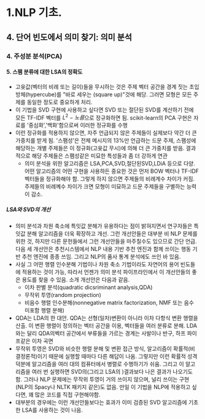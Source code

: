 # 1.NLP 기초.
## 4. 단어 빈도에서 의미 찾기: 의미 분석
### 4. 주성분 분석(PCA)
#### 5. 스팸 분류에 대한 LSA의 정확도
- 고윳값(벡터의 비례 또는 길이)들을 무시하는 것은 주제 벡터 공간을 경계 짓는 초입방체(hypercube)를 "바로 세우는 (square up)"것에 해당. 그러면 모형은 모든 주제를 동일한 정도로 중요하게 처리. 
- 이 기법을 SVD 구현에 사용하고 싶다면 SVD 또는 절단된 SVD를 계산하기 전에 모든 TF-IDF 벡터를 $L^2-노름$으로 정규화하면 됨. scikit-learn의 PCA 구현은 자료를 '중심화','백화'함으로써 이러한 정규화를 수행
- 이런 정규화를 적용하지 않으면, 자주 언급되지 않은 주제들이 실제보다 약간 더 큰 가중치를 받게 됨. '스팸성'은 전체 메시지의 13%만 언급하는 드문 주제, 스팸성에 해당하는 개별 주제들은 이 정규화(고윳값 무시)에 의해 더 큰 가중치를 받음. 결과적으로 해당 주제들은 스팸성같은 미묘한 특성들과 좀 더 강하게 연관
  - 의미 분석을 위한 알고리즘은 LSA,PCA,SVD,절단된SVD,LDiA 등으로 다양. 어떤 알고리즘의 어떤 구현을 사용하든 중요한 것은 먼저 BOW 벡터나 TF-IDF 벡터들을 정규화해야 함. 그렇게 하지 않으면 주제들의 비례계수 차이가 커짐. 주제들의 비례꼐수 차이가 크면 모형이 미묘하고 드문 주제들을 구별하는 능력이 감소. 
##### LSA와 SVD의 개선
- 의미 분석과 차원 축소에 특잇값 분해가 유용하다는 점이 밝혀지면서 연구자들은 특잇값 분해 알고리즘을 더욱 확장하고 개선. 그런 개선안들은 대부분 비 NLP 문제를 위한 것, 하지만 다른 문헌들에서 그런 개선안들을 마주칠수도 있으므로 간단 언급. 다음 세 개선안은 추천시스템에서 NLP 내용 기반 추천 엔진과 함께 쓰이는 행동 기반 추천 엔진에 종종 쓰임. 그리고 NLP의 품사 통계 분석에도 쓰인 바 있음.
- 사실 그 어떤 행렬 인수분해 기법이나 차원 축소 기법이라도 자연어의 용어 빈도들에 적용하는 것이 가능, 따라서 언젠가 의미 분석 파이프라인에서 이 개선안들의 좋은 용도를 찾을 수 있음. 소개 개선안은 다음과 같음.
  - 이차 판별 분석(quadratic dicsriminant analysis,QDA)
  - 무작위 투영(random projection)
  - 비음수 행렬 인수분해(nonnegative matrix factorization, NMF 또는 음수 미포함 행렬 분해)
- QDA는 LDA의 한 대안. QDA는 선형(일차)변환이 아니라 이차 다항식 변환 행렬을 산출. 이 변환 행렬이 정의하는 벡터 공간을 이용, 벡터들을 여러 분류로 분해. LDA와는 달리 QDA의벡터 공간에서 부류들을 가르는 경계는 사발이나 반구, 하프 파이프같은 이차 곡면
- 무작위 투영은 SVD와 비슷한 행렬 분해 및 변환 접근 방식, 알고리즘이 확률적(비결정론적)이기 때문에 실행할 때마다 다른 해답이 나옴. 그렇지만 이런 확률적 성격 덕분에 알고리즘을 여러 대의 컴퓨터에서 병렬로 수행하기가 쉬움. 그리고 이 알고리즘을 여러 번 실행하면 SVD의(그리고 LSA의 )결과보다 나은 결과가 나오기도 함. 그러나 NLP 문제에는 무작위 투영이 거의 쓰이지 않으며, 널리 쓰이는 구현(NLP의 Spacy나 NLTK 패키지 같은)도 없음. 만일 이 기법을 NLP에 적용하고 싶다면, 꽤 많은 코드를 직접 구현해야함.
- 대부분의 경우에는 이런 개선안들보다는 효과가 이미 검증된 SVD 알고리즘에 기초한 LSA를 사용하는 것이 나음.